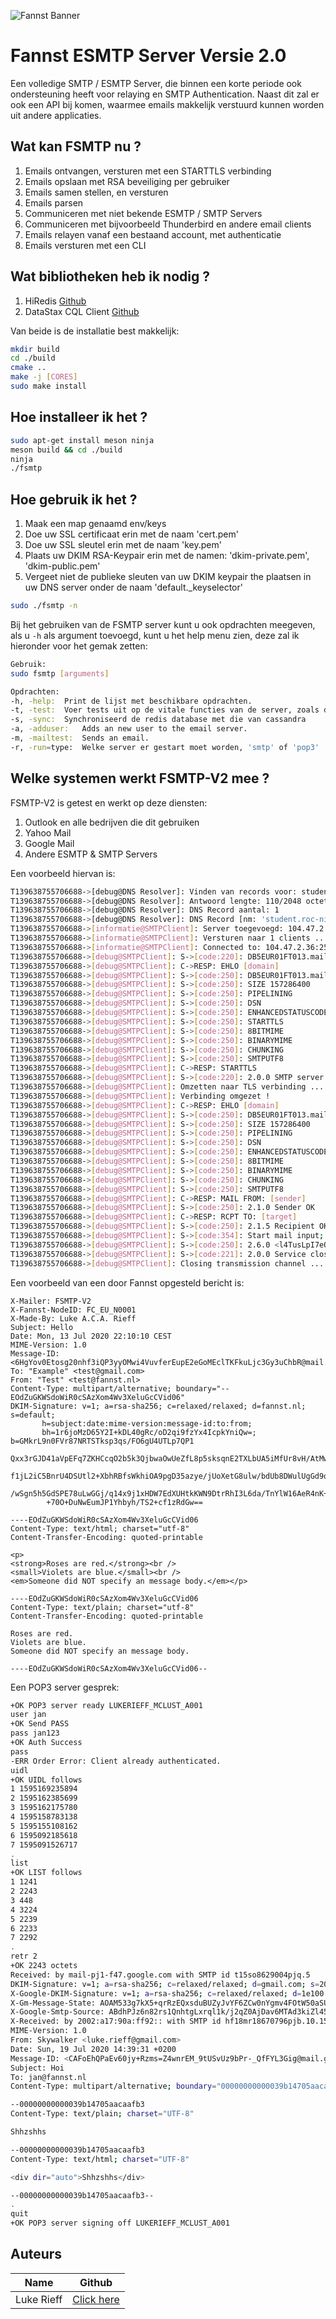 ![Fannst Banner](static/nogmail.png)

# Fannst ESMTP Server Versie 2.0

Een volledige SMTP / ESMTP Server, die binnen een korte
periode ook ondersteuning heeft voor relaying en SMTP Authentication.
Naast dit zal er ook een API bij komen, waarmee emails makkelijk verstuurd
kunnen worden uit andere applicaties.

## Wat kan FSMTP nu ?

1. Emails ontvangen, versturen met een STARTTLS verbinding
1. Emails opslaan met RSA beveiliging per gebruiker
1. Emails samen stellen, en versturen
1. Emails parsen
1. Communiceren met niet bekende ESMTP / SMTP Servers
1. Communiceren met bijvoorbeeld Thunderbird en andere email clients
1. Emails relayen vanaf een bestaand account, met authenticatie
1. Emails versturen met een CLI

## Wat bibliotheken heb ik nodig ?

1. HiRedis [Github](https://github.com/redis/hiredis)
1. DataStax CQL Client [Github](https://github.com/datastax/cpp-driver)

Van beide is de installatie best makkelijk:
```bash
mkdir build
cd ./build
cmake ..
make -j [CORES]
sudo make install
```

## Hoe installeer ik het ?

```bash
sudo apt-get install meson ninja
meson build && cd ./build
ninja
./fsmtp
```

## Hoe gebruik ik het ?

1. Maak een map genaamd env/keys
1. Doe uw SSL certificaat erin met de naam 'cert.pem'
1. Doe uw SSL sleutel erin met de naam 'key.pem'
1. Plaats uw DKIM RSA-Keypair erin met de namen: 'dkim-private.pem', 'dkim-public.pem'
1. Vergeet niet de publieke sleuten van uw DKIM keypair the plaatsen in uw DNS server onder de naam 'default.\_keyselector'

```bash
sudo ./fsmtp -n
```

Bij het gebruiken van de FSMTP server kunt u ook opdrachten meegeven, als u ```-h``` als argument toevoegd, kunt u het help menu zien, deze zal ik hieronder voor het gemak zetten:

```bash
Gebruik: 
sudo fsmtp [arguments]

Opdrachten: 
-h, -help: 	Print de lijst met beschikbare opdrachten.
-t, -test: 	Voer tests uit op de vitale functies van de server, zoals database verbinding.
-s, -sync: 	Synchroniseerd de redis database met die van cassandra
-a, -adduser:	Adds an new user to the email server.
-m, -mailtest: 	Sends an email.
-r, -run=type: 	Welke server er gestart moet worden, 'smtp' of 'pop3'
```

## Welke systemen werkt FSMTP-V2 mee ?

FSMTP-V2 is getest en werkt op deze diensten:

1. Outlook en alle bedrijven die dit gebruiken
1. Yahoo Mail
1. Google Mail
1. Andere ESMTP & SMTP Servers

Een voorbeeld hiervan is:
```bash
T139638755706688->[debug@DNS Resolver]: Vinden van records voor: student.roc-nijmegen.nl
T139638755706688->[debug@DNS Resolver]: Antwoord lengte: 110/2048 octets
T139638755706688->[debug@DNS Resolver]: DNS Record aantal: 1
T139638755706688->[debug@DNS Resolver]: DNS Record [nm: 'student.roc-nijmegen.nl', type: 15, ttl: 300, class: 1, len: 57]: student-rocnijmegen-nl02i.mail.protection.outlook.com
T139638755706688->[informatie@SMTPClient]: Server toegevoegd: 104.47.2.36
T139638755706688->[informatie@SMTPClient]: Versturen naar 1 clients ..
T139638755706688->[informatie@SMTPClient]: Connected to: 104.47.2.36:25
T139638755706688->[debug@SMTPClient]: S->[code:220]: DB5EUR01FT013.mail.protection.outlook.com Microsoft ESMTP MAIL Service ready at Mon, 13 Jul 2020 11:41:54 +0000
T139638755706688->[debug@SMTPClient]: C->RESP: EHLO [domain]
T139638755706688->[debug@SMTPClient]: S->[code:250]: DB5EUR01FT013.mail.protection.outlook.com Hello [86.89.30.158]
T139638755706688->[debug@SMTPClient]: S->[code:250]: SIZE 157286400
T139638755706688->[debug@SMTPClient]: S->[code:250]: PIPELINING
T139638755706688->[debug@SMTPClient]: S->[code:250]: DSN
T139638755706688->[debug@SMTPClient]: S->[code:250]: ENHANCEDSTATUSCODES
T139638755706688->[debug@SMTPClient]: S->[code:250]: STARTTLS
T139638755706688->[debug@SMTPClient]: S->[code:250]: 8BITMIME
T139638755706688->[debug@SMTPClient]: S->[code:250]: BINARYMIME
T139638755706688->[debug@SMTPClient]: S->[code:250]: CHUNKING
T139638755706688->[debug@SMTPClient]: S->[code:250]: SMTPUTF8
T139638755706688->[debug@SMTPClient]: C->RESP: STARTTLS
T139638755706688->[debug@SMTPClient]: S->[code:220]: 2.0.0 SMTP server ready
T139638755706688->[debug@SMTPClient]: Omzetten naar TLS verbinding ...
T139638755706688->[debug@SMTPClient]: Verbinding omgezet !
T139638755706688->[debug@SMTPClient]: C->RESP: EHLO [domain]
T139638755706688->[debug@SMTPClient]: S->[code:250]: DB5EUR01FT013.mail.protection.outlook.com Hello [86.89.30.158]
T139638755706688->[debug@SMTPClient]: S->[code:250]: SIZE 157286400
T139638755706688->[debug@SMTPClient]: S->[code:250]: PIPELINING
T139638755706688->[debug@SMTPClient]: S->[code:250]: DSN
T139638755706688->[debug@SMTPClient]: S->[code:250]: ENHANCEDSTATUSCODES
T139638755706688->[debug@SMTPClient]: S->[code:250]: 8BITMIME
T139638755706688->[debug@SMTPClient]: S->[code:250]: BINARYMIME
T139638755706688->[debug@SMTPClient]: S->[code:250]: CHUNKING
T139638755706688->[debug@SMTPClient]: S->[code:250]: SMTPUTF8
T139638755706688->[debug@SMTPClient]: C->RESP: MAIL FROM: [sender]
T139638755706688->[debug@SMTPClient]: S->[code:250]: 2.1.0 Sender OK
T139638755706688->[debug@SMTPClient]: C->RESP: RCPT TO: [target]
T139638755706688->[debug@SMTPClient]: S->[code:250]: 2.1.5 Recipient OK
T139638755706688->[debug@SMTPClient]: S->[code:354]: Start mail input; end with <CRLF>.<CRLF>
T139638755706688->[debug@SMTPClient]: S->[code:250]: 2.6.0 <l4TusLpI7eQJzrsrK4icsZqB9fjvBWG1PVCuXfwq021KhSJmMzkdXeD2FDvI9Wg1@mail.fannst.nl> [InternalId=23592255360123, Hostname=VI1P194MB0110.EURP194.PROD.OUTLOOK.COM] 9204 bytes in 0.173, 51.834 KB/sec Queued mail for delivery
T139638755706688->[debug@SMTPClient]: S->[code:221]: 2.0.0 Service closing transmission channel
T139638755706688->[debug@SMTPClient]: Closing transmission channel ...
```
Een voorbeeld van een door Fannst opgesteld bericht is:
```
X-Mailer: FSMTP-V2
X-Fannst-NodeID: FC_EU_N0001
X-Made-By: Luke A.C.A. Rieff
Subject: Hello
Date: Mon, 13 Jul 2020 22:10:10 CEST
MIME-Version: 1.0
Message-ID: <6HgYov0Etosg20nhf3iQP3yyOMwi4VuvferEupE2eGoMEclTKFkuLjc3Gy3uChbR@mail.fannst.nl>
To: "Example" <test@gmail.com>
From: "Test" <test@fannst.nl>
Content-Type: multipart/alternative; boundary="--EOdZuGKWSdoWiR0cSAzXom4Wv3XeluGcCVid06"
DKIM-Signature: v=1; a=rsa-sha256; c=relaxed/relaxed; d=fannst.nl; s=default;
       h=subject:date:mime-version:message-id:to:from;
       bh=1r6joMzD65Y2I+kDL40gRc/oD2qi9fzYx4IcpkYniQw=; b=GMkrL9n0FVr87NRTSTksp3qs/FO6gU4UTLp7QP1
        Qxx3rGJD41aVpEFq7ZKHCcqO2b5k3QjbwaOwUeZfL8p5sksqnE2TXLbUA5iMfUr8vH/AtMw5E+7uH9Cn5Ye8JbZWXa
        f1jL2iC5BnrU4DSUtl2+XbhRBfsWkhiOA9pgD35azye/jUoXetG8ulw/bdUb8DWulUgGd9oRZybFpe2s54yao9dG0q
        /wSgn5h5GdSPE78uLwGGj/q14x9j1xHDW7EdXUHtkKWN9DtrRhI3L6da/TnYlW16AeR4nK+LQOaxaG9+qAKylJkaYK
        +70O+DuNwEumJP1Yhbyh/TS2+cf1zRdGw==

----EOdZuGKWSdoWiR0cSAzXom4Wv3XeluGcCVid06
Content-Type: text/html; charset="utf-8"
Content-Transfer-Encoding: quoted-printable

<p>
<strong>Roses are red.</strong><br />
<small>Violets are blue.</small><br />
<em>Someone did NOT specify an message body.</em></p>

----EOdZuGKWSdoWiR0cSAzXom4Wv3XeluGcCVid06
Content-Type: text/plain; charset="utf-8"
Content-Transfer-Encoding: quoted-printable

Roses are red.
Violets are blue.
Someone did NOT specify an message body.

----EOdZuGKWSdoWiR0cSAzXom4Wv3XeluGcCVid06--
```
Een POP3 server gesprek:
```bash
+OK POP3 server ready LUKERIEFF_MCLUST_A001
user jan
+OK Send PASS
pass jan123
+OK Auth Success
pass
-ERR Order Error: Client already authenticated.
uidl
+OK UIDL follows
1 1595169235894
2 1595162385699
3 1595162175780
4 1595158783138
5 1595155108162
6 1595092185618
7 1595091526717
.
list
+OK LIST follows
1 1241
2 2243
3 448
4 3224
5 2239
6 2233
7 2292
.
retr 2
+OK 2243 octets
Received: by mail-pj1-f47.google.com with SMTP id t15so8629004pjq.5        for <jan@fannst.nl>; Sun, 19 Jul 2020 05:39:45 -0700 (PDT)
DKIM-Signature: v=1; a=rsa-sha256; c=relaxed/relaxed; d=gmail.com; s=20161025; h=mime-version:from:date:message-id:subject:to; bh=kEHqC/dEDwOikTvj37xshDYcWWYP4MX4/Vb/jDsTL6w=; b=uuaopL2aCVilZ/HPQVRgn28afNBtza8v4+P112qYQcgmlqBUjjlo3k4E8BktZTABI6Sm2V+4L9YAGKomdpebWVAZYQhaKBSj4LerRj+S0oo579RuP2vSz/vDSrDkPe8kIYRjd7IQjNp6B6tWKapUsuJuHBLusch8zMUE7bT9QRev2E/qMmpYBpcfDqCvNQ0hEPrcwzsgHPsMl+DNy81IbGvOi1M0tCCM8TKhT1oU2I+0T3nhSq2CA2qJg/2O/5yt9dwJQ/eEeZWiOu0UZHM7qPIfiAFPu1pnKiy+pUYYjEStBhhds8uB9kQLKbvtTDmdli1fx3yOHa6oQiRHzStaXw==
X-Google-DKIM-Signature: v=1; a=rsa-sha256; c=relaxed/relaxed; d=1e100.net; s=20161025; h=x-gm-message-state:mime-version:from:date:message-id:subject:to; bh=kEHqC/dEDwOikTvj37xshDYcWWYP4MX4/Vb/jDsTL6w=; b=t2GXDGDIl+SHZW6U/35LiiBUk2DXPQEmEZlp8PcSnzGOt4H30atCn4H3QI+D26JAOLzr2JYSuWt3m/iw7vE8GkxENwtsaqH4fs/uWcTw0c2bFdie67+WCRIfbC4Q8eI2JVraUv+hZ91XtDi1eXckUHr/iLhpiDUP1fg9MOnjww6WN7ih/slpvcgjbhlrnyGneCbmJAvp25rxATnwJYaQm+dwC/CINHU+ZFVq0mSVyjyyXr2/2Ajt4rr7IA77ornPxlYpWrHLsso+A         fmrTTunUKNBPoqwKEnbxu53ild8RZOYdcrkw+Mfg5TvqSXzpiZVADzq12noDizEOci5aCvgg==
X-Gm-Message-State: AOAM533g7kX5+qrRzEQxsduBUZyJvYF6ZCw0nYgmv4FOtW50aSU7h7/W	+HembzZO+pG8ecLZiR5Tyc+vcdbMrq56pRK95SmSAFvP
X-Google-Smtp-Source: ABdhPJz6n82rs1QnhtgLxrql1k/j2qZ0AjDav6MTAd3kiZl45VkGzRl44MJKSV8lWPfjf9d3Mf2bs9yzdC2nQ6i5h1c=
X-Received: by 2002:a17:90a:ff92:: with SMTP id hf18mr18670796pjb.10.1595162383461; Sun, 19 Jul 2020 05:39:43 -0700 (PDT)
MIME-Version: 1.0
From: Skywalker <luke.rieff@gmail.com>
Date: Sun, 19 Jul 2020 14:39:31 +0200
Message-ID: <CAFoEhQPaEv60jy+Rzms=Z4wnrEM_9tUSvUz9bPr-_QfFYL3Gig@mail.gmail.com>
Subject: Hoi
To: jan@fannst.nl
Content-Type: multipart/alternative; boundary="00000000000039b14705aacaafb3"

--00000000000039b14705aacaafb3
Content-Type: text/plain; charset="UTF-8"

Shhzshhs

--00000000000039b14705aacaafb3
Content-Type: text/html; charset="UTF-8"

<div dir="auto">Shhzshhs</div>

--00000000000039b14705aacaafb3--
.
quit
+OK POP3 server signing off LUKERIEFF_MCLUST_A001
```

## Auteurs
|Name|Github|
|-|-|
|Luke Rieff|[Click here](https://github.com/skywa04885)|
